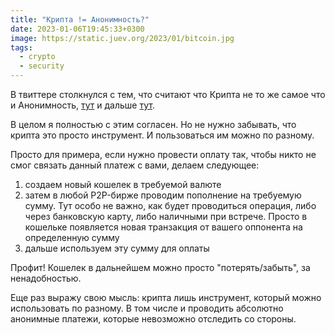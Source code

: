 ```yaml
---
title: "Крипта != Анонимность?"
date: 2023-01-06T19:45:33+0300
image: https://static.juev.org/2023/01/bitcoin.jpg
tags: 
  - crypto
  - security
---
```


В твиттере столкнулся с тем, что считают что Крипта не то же самое что и
Анонимность, [тут](https://twitter.com/Snupt/status/1610608475121369089?s=20&t=VvtywWsLXMuVyp7Uh7qIeQ)
и дальше [тут](https://twitter.com/Mapkmaster/status/1611180732927381508?s=20&t=VvtywWsLXMuVyp7Uh7qIeQ).

В целом я полностью с этим согласен. Но не нужно забывать, что крипта это просто
инструмент. И пользоваться им можно по разному.

Просто для примера, если нужно провести оплату так, чтобы никто не смог связать
данный платеж с вами, делаем следующее:

1. создаем новый кошелек в требуемой валюте
2. затем в любой P2P-бирже проводим пополнение на требуемую сумму. Тут особо не
важно, как будет проводиться операция, либо через банковскую карту, либо
наличными при встрече. Просто в кошельке появляется новая транзакция от вашего
оппонента на определенную сумму
3. дальше используем эту сумму для оплаты

Профит! Кошелек в дальнейшем можно просто "потерять/забыть", за ненадобностью.

Еще раз выражу свою мысль: крипта лишь инструмент, который можно использовать по
разному. В том числе и проводить абсолютно анонимные платежи, которые невозможно
отследить со стороны.
